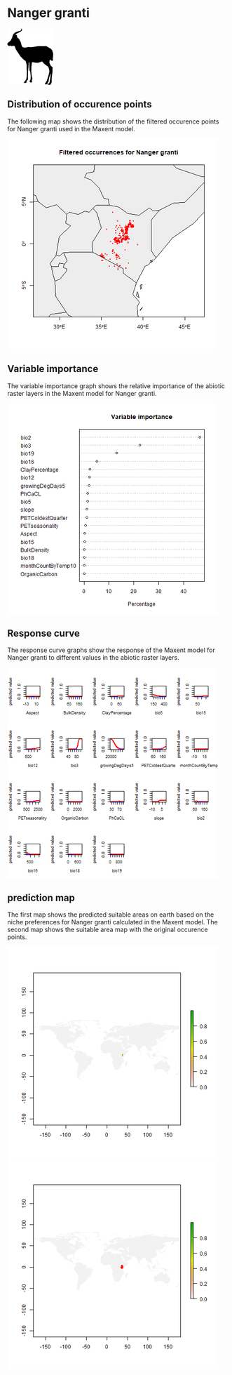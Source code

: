 # Nanger granti 

![](image_taxa.png) 

## Distribution of occurence points 
The following map shows the distribution of the filtered occurence points for Nanger granti used in the Maxent model. 

![](occurrences.png)
    
## Variable importance 
The variable importance graph shows the relative importance of the abiotic raster layers in the  Maxent model for Nanger granti. 

![](valid_maxent_variable_importance.png)
    
## Response curve 
The response curve graphs show the response of the Maxent model for Nanger granti to different values in the abiotic raster layers. 

![](valid_maxent_response_curve.png)
    
## prediction map 
The first map shows the predicted suitable areas on earth based on the niche preferences for Nanger granti calculated in the Maxent model. The second map shows the suitable area map with the original occurence points.

![](prediction_map.png)
![](prediction_occurence_map.png)
    
